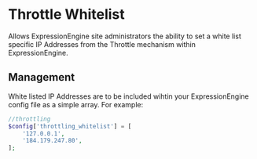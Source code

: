 # Throttle Whitelist
Allows ExpressionEngine site administrators the ability to set a white list specific IP Addresses from the Throttle mechanism within ExpressionEngine.

## Management

White listed IP Addresses are to be included wihtin your ExpressionEngine config file as a simple array. For example:

```php
//throttling
$config['throttling_whitelist'] = [
    '127.0.0.1',
    '184.179.247.80',
];
```